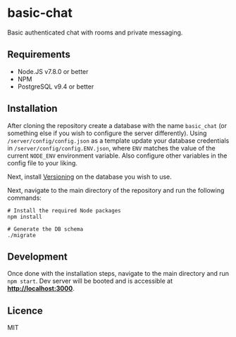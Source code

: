 # basic-chat

Basic authenticated chat with rooms and private messaging.

## Requirements

 - Node.JS v7.8.0 or better
 - NPM
 - PostgreSQL v9.4 or better

## Installation

After cloning the repository create a database with the name `basic_chat` (or something else if you wish to configure the server differently). Using `/server/config/config.json` as a template update your database credentials in `/server/config/config.ENV.json`, where `ENV` matches the value of the current `NODE_ENV` environment variable. Also configure other variables in the config file to your liking.

Next, install [Versioning](https://github.com/depesz/Versioning) on the database you wish to use.

Next, navigate to the main directory of the repository and run the following commands:

```shell
# Install the required Node packages
npm install

# Generate the DB schema
./migrate
```

## Development

Once done with the installation steps, navigate to the main directory and run `npm start`. Dev server will be booted and is accessible at [**http://localhost:3000**](http://localhost:8080).

## Licence

MIT
